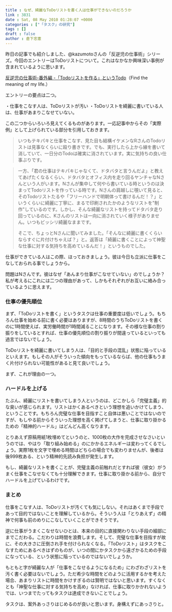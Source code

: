 ```yaml
---
title : なぜ、綺麗なToDoリストを書く人は仕事ができないのだろうか
link : 3831
date : Sat, 08 May 2010 01:28:07 +0000
categories : ["「タスク」の研究"]
tags : []
draft : false
author : 倉下忠憲
---
```


昨日の記事でも紹介しました、@kazumotoさんの「反逆児の仕事術」シリーズ。今回のエントリーはToDoリストについて。これはなかなか興味深い事例が含まれているように思います。

<a href="http://kzs-gtd.blogspot.com/2010/05/todotodo.html">反逆児の仕事術-番外編 -「Todoリストを作る」というTodo</a>（Find the meaning of my life.）

エントリーの要点は二つ。

・仕事をこなす人は、ToDoリストが汚い
・ToDoリストを綺麗に書いている人は、仕事があまりこなせていない。

この二つからいろいろ見えてくるものがあります。一応記事中からその「実際例」として上げられている部分を引用しておきます。



<blockquote>いつもテキパキと仕事をこなす、見た目も結構イケメンなRさんのTodoリストは見事なくらいに殴り書きです。でも、実行したら上から線を書いて消していて、一日分のTodoは確実に消されています。実に気持ちの良い仕事ぶりです。</blockquote>



<blockquote>一方、「君の仕事はテキパキじゃなくて、ドタバタと言うんだよ」と教えてあげたくなるくらい、ドタバタとオフィス内を走り回るヤンチャなNさんという人がいます。Nさんが集中して何やら書いている時というのは決まってTodoリストを作っている時です。Nさんの肩越しに覗いて見ると、そのTodoリストたるや「フリーハンドで明朝体って書けるんだ！？」というくらいに綺麗に丁寧に、まるで印刷されたかのようなリストを"制作"しているのです。しかし、そんな綺麗なリストを持ってドタバタ走り回っているのに、Kさんのリストは一向に消されていく様子がありません。いつもビッシリ綺麗なままです。

そこで、ちょっとNさんに聞いてみました。「そんなに綺麗に書くくらいならすぐに片付けちゃえば？」と。返答は「綺麗に書くことによって神聖な仕事に対する気持ちを高めているんだ！」というものでした。</blockquote>

仕事ができている人はこの際、ほっておきましょう。彼は今日も立派に仕事をこなしておられる事でしょうから。

問題はNさんです。彼はなぜ「あんまり仕事がこなせていない」のでしょうか？私が考えるにこれには二つの理由があって、しかもそれぞれがお互いに絡み合っているように思えます。

<h3>仕事の優先順位</h3>
まず、「ToDoリストを書く」というタスクは仕事の重要度は低いでしょう。もちろん仕事を始める前に書く必要はありますが、8時間のうちToDoリストを書くのに1時間使えば、実労働時間が1時間減ることになります。その様な仕事の割り振りをしているとすれば、仕事の優先順位の割り振りが間違っているといっても過言ではないでしょう。

ToDoリストを綺麗に書いてしまう人は、「目的と手段の混乱」状態に陥っているといえます。もしその人がそういった傾向をもっているならば、他の仕事もうまく片付けられない可能性があると見て良いでしょう。

まず、これが理由の一つ。

<h3>ハードルを上げる</h3>
たぶん、綺麗にリストを書いてしまう人というのは、どこかしら「完璧主義」的な臭いが感じられます。リストはかくあるべきという理想を追いかけてしまう、ということです。もちろん完璧な仕事を目指すこと自体は悪いことではないのですが、もしやる前からそういった理想を高く掲げてしまうと、仕事に取り掛かるための「精神的ハードル」はどんどん高くなります。

とりあえず原稿用紙1枚埋めてというのと、1000枚の大作を完成させなさいというのでは、やはり「取り組み始める」のにかかるエネルギーは変わってくるでしょう。実際1枚を文字で埋める時間はどちらの場合でも変わりませんが、後者は後999枚ある、という精神的先読み負担が発生します。

もし、綺麗なリストを書くことが、完璧主義の前触れだとすれば彼（彼女）がうまく仕事をこなせなくても十分理解できます。仕事に取り掛かる前から、自分でハードルを上げているわけです。

<h3>まとめ</h3>
仕事をこなす人は、ToDoリストが汚くても気にしない。それはあくまで手段であって目的ではないことを理解しているから。そういう人は「とりあえず」の精神で何事も前のめりにこなしていくことができそうです。

逆に仕事がうまくこなせないひとは、本来の目的に直接関わりない手段の細部にまでこだわる。こだわりは時間を浪費します。そして、完璧な仕事を目指すが故に、その大きさに圧倒され手を付けられなくなる。「ToDoリスト」はタスクをこなすためにあるべきはずのものが、いつの間にかタスクから遠ざかるための手段になっている、という状態に陥っているのではないでしょうか。

もともと字が綺麗な人が「仕事をこなせるようになるため」にわざわざリストを汚く書く必要はないでしょう。ただ希少な時間をどのように活用するかを考えた場合、あまりリストに時間をかけすぎるのは賢明ではないと思います。すくなくとも「神聖な仕事に対する気持ちを高め」なければ、仕事に取りかかれないようでは、いつまでたってもタスクは達成できないことでしょう。

タスクは、案外あっさりはじめるのが良いと思います。身構えずにあっさりと。